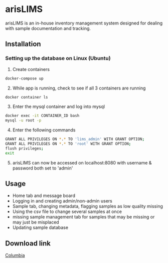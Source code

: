 # arisLIMS

arisLIMS is an in-house inventory management system designed for dealing with sample documentation and tracking.

## Installation

### Setting up the database on Linux (Ubuntu)
1. Create containers

```bash
docker-compose up
```

2. While app is running, check to see if all 3 containers are running
```bash
docker container ls
```

3. Enter the mysql container and log into mysql
```bash
docker exec -it CONTAINER_ID bash
mysql -u root -p
```

4. Enter the following commands
```bash
GRANT ALL PRIVILEGES ON *.* TO 'lims_admin' WITH GRANT OPTION;
GRANT ALL PRIVILEGES ON *.* TO 'root' WITH GRANT OPTION;
flush privileges;
exit
```

5. arisLIMS can now be accessed on localhost:8080 with username & password both set to 'admin'

## Usage
- Home tab and message board
- Logging in and creating admin/non-admin users
- Sample tab, changing metadata, flagging samples as low quality missing
- Using the csv file to change several samples at once
- missing sample management tab for samples that may be missing or may just be misplaced
- Updating sample database

## Download link
[Columbia](https://hub.docker.com/repository/docker/columbiacpmg/aris_lims)